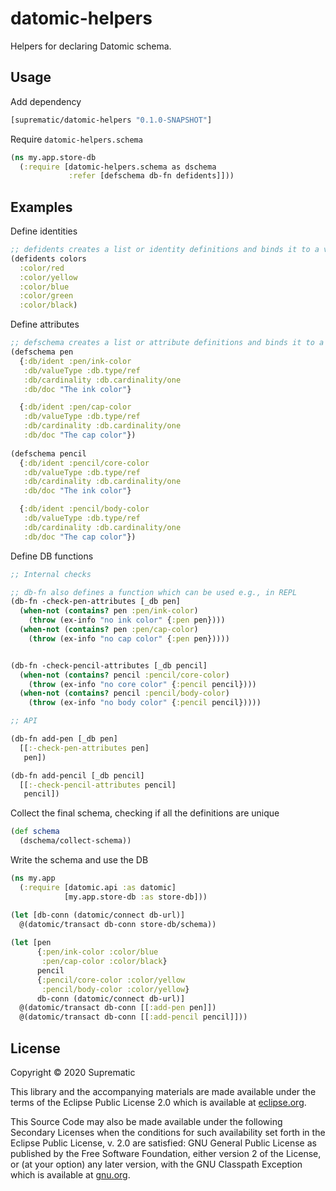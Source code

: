 # datomic-helpers

Helpers for declaring Datomic schema.

## Usage

Add dependency

```clojure
[suprematic/datomic-helpers "0.1.0-SNAPSHOT"]
```

Require `datomic-helpers.schema`

```clojure
(ns my.app.store-db
  (:require [datomic-helpers.schema as dschema
             :refer [defschema db-fn defidents]]))
```

## Examples

Define identities

```clojure
;; defidents creates a list or identity definitions and binds it to a var
(defidents colors
  :color/red
  :color/yellow
  :color/blue
  :color/green
  :color/black)
```

Define attributes

```clojure
;; defschema creates a list or attribute definitions and binds it to a var
(defschema pen
  {:db/ident :pen/ink-color
   :db/valueType :db.type/ref
   :db/cardinality :db.cardinality/one
   :db/doc "The ink color"}

  {:db/ident :pen/cap-color
   :db/valueType :db.type/ref
   :db/cardinality :db.cardinality/one
   :db/doc "The cap color"})
   
(defschema pencil
  {:db/ident :pencil/core-color
   :db/valueType :db.type/ref
   :db/cardinality :db.cardinality/one
   :db/doc "The ink color"}

  {:db/ident :pencil/body-color
   :db/valueType :db.type/ref
   :db/cardinality :db.cardinality/one
   :db/doc "The cap color"})
```

Define DB functions

```clojure
;; Internal checks

;; db-fn also defines a function which can be used e.g., in REPL
(db-fn -check-pen-attributes [_db pen]
  (when-not (contains? pen :pen/ink-color)
    (throw (ex-info "no ink color" {:pen pen})))
  (when-not (contains? pen :pen/cap-color)
    (throw (ex-info "no cap color" {:pen pen}))))


(db-fn -check-pencil-attributes [_db pencil]
  (when-not (contains? pencil :pencil/core-color)
    (throw (ex-info "no core color" {:pencil pencil})))
  (when-not (contains? pencil :pencil/body-color)
    (throw (ex-info "no body color" {:pencil pencil}))))

;; API

(db-fn add-pen [_db pen]
  [[:-check-pen-attributes pen]
   pen])

(db-fn add-pencil [_db pencil]
  [[:-check-pencil-attributes pencil]
   pencil])
```

Collect the final schema, checking if all the definitions are unique

```clojure
(def schema
  (dschema/collect-schema))
```

Write the schema and use the DB

```clojure
(ns my.app
  (:require [datomic.api :as datomic]
            [my.app.store-db :as store-db]))

(let [db-conn (datomic/connect db-url)]
  @(datomic/transact db-conn store-db/schema))
  
(let [pen
      {:pen/ink-color :color/blue
       :pen/cap-color :color/black}
      pencil
      {:pencil/core-color :color/yellow
       :pencil/body-color :color/yellow}
      db-conn (datomic/connect db-url)]
  @(datomic/transact db-conn [[:add-pen pen]])
  @(datomic/transact db-conn [[:add-pencil pencil]]))
```

## License

Copyright © 2020 Suprematic

This library and the accompanying materials are made available under the
terms of the Eclipse Public License 2.0 which is available at
[eclipse.org](http://www.eclipse.org/legal/epl-2.0).

This Source Code may also be made available under the following Secondary
Licenses when the conditions for such availability set forth in the Eclipse
Public License, v. 2.0 are satisfied: GNU General Public License as published by
the Free Software Foundation, either version 2 of the License, or (at your
option) any later version, with the GNU Classpath Exception which is available
at [gnu.org](https://www.gnu.org/software/classpath/license.html).
